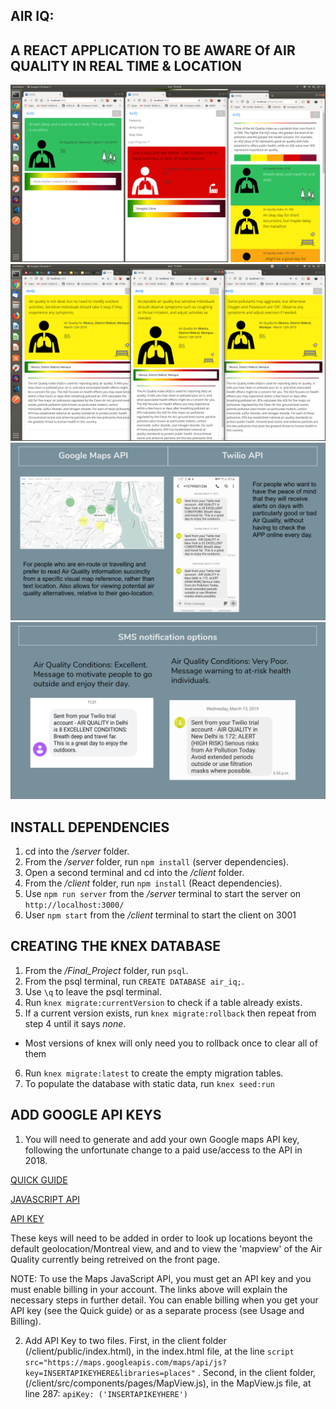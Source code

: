 ## AIR IQ: 
## A REACT APPLICATION TO BE AWARE Of AIR QUALITY IN REAL TIME & LOCATION
!["Screenshots of Front page"](https://github.com/sogbdn/AirIQ/blob/master/docs/AirIQ%20Front%20page.png)
!["Screenshots of Recommendations based on profiles"](https://github.com/sogbdn/AirIQ/blob/master/docs/AirIQ%20Recommandations.png)
!["Screenshots of Google map API and Twilio"](https://github.com/sogbdn/AirIQ/blob/master/docs/AirIQ%20API%20and%20TWILIO.png)
!["Screenshots of SMS"](https://github.com/sogbdn/AirIQ/blob/master/docs/AirIQ%20SMS.png)

## INSTALL DEPENDENCIES

1. cd into the */server* folder.
2. From the */server* folder, run ```npm install``` (server dependencies).
3. Open a second terminal and cd into the */client* folder.
4. From the */client* folder, run ```npm install``` (React dependencies).
5. Use ```npm run server``` from the */server* terminal to start the server on ```http://localhost:3000/```
6. User ```npm start``` from the */client* terminal to start the client on 3001

## CREATING THE KNEX DATABASE

1. From the */Final_Project* folder, run ```psql```.
2. From the psql terminal, run ```CREATE DATABASE air_iq;```.
3. Use ```\q``` to leave the psql terminal.
4. Run ```knex migrate:currentVersion``` to check if a table already exists.
5. If a current version exists, run ```knex migrate:rollback``` then repeat from step 4 until it says *none*.
  - Most versions of knex will only need you to rollback once to clear all of them
6. Run ```knex migrate:latest``` to create the empty migration tables.
7. To populate the database with static data, run ```knex seed:run```

## ADD GOOGLE API KEYS

1. You will need to generate and add your own Google maps API key, following the unfortunate change to a paid use/access to the API in 2018.

 <a href="https://developers.google.com/maps/documentation/javascript/get-api-key#quick-guide">QUICK GUIDE</a>

 <a href="https://developers.google.com/maps/documentation/javascript/tutorial">JAVASCRIPT API</a>

 <a href="https://developers.google.com/maps/documentation/javascript/get-api-key">API KEY</a>

These keys will need to be added in order to look up locations beyont the default geolocation/Montreal view, and and to view the 'mapview' of the Air Quality currently being retreived on the front page.

NOTE: To use the Maps JavaScript API, you must get an API key and you must enable billing in your account. The links above will explain the necessary steps in further detail. You can enable billing when you get your API key (see the Quick guide) or as a separate process (see Usage and Billing).

2. Add API Key to two files. 
First, in the client folder (/client/public/index.html), in the index.html file, at the line
```script src="https://maps.googleapis.com/maps/api/js?key=INSERTAPIKEYHERE&libraries=places"```
.
Second, in the client folder, (/client/src/components/pages/MapView.js), in the MapView.js file, at line 287:
```apiKey: ('INSERTAPIKEYHERE')```



